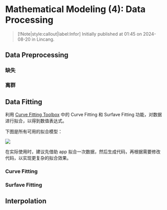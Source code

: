 # Mathematical Modeling (4): Data Processing

> [!Note|style:callout|label:Infor]
Initially published at 01:45 on 2024-08-20 in Lincang.


## Data Preprocessing 

### 缺失

### 离群

## Data Fitting

利用 [Curve Fitting Toolbox](https://www.mathworks.com/help/curvefit/index.html?s_tid=CRUX_lftnav) 中的 Curve Fitting 和 Surfave Fitting 功能，对数据进行拟合，以得到数值表达式。

下图是所有可用的拟合模型：
<div class="center"><img src="https://imagebank-0.oss-cn-beijing.aliyuncs.com/VS-PicGo/2024-08-03-01-09-44_MM(4)-DataFitting.jpg"/></div>

在实际使用时，建议先借助 app 拟合一次数据，然后生成代码，再根据需要修改代码，以实现更复杂的拟合效果。

### Curve Fitting

### Surfave Fitting

## Interpolation